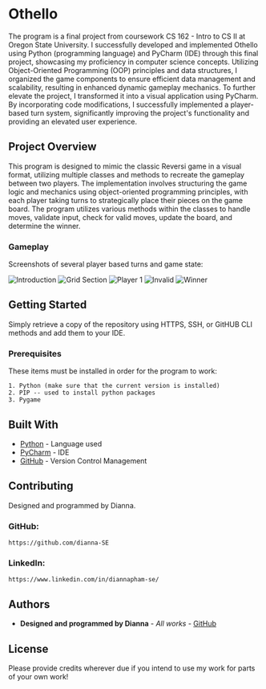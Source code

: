 # Othello

The program is a final project from coursework CS 162 - Intro to CS II at Oregon State University. I successfully developed and implemented Othello using Python (programming language) and PyCharm (IDE) through this final project, showcasing my proficiency in computer science concepts. Utilizing Object-Oriented Programming (OOP) principles and data structures, I organized the game components to ensure efficient data management and scalability, resulting in enhanced dynamic gameplay mechanics. To further elevate the project, I transformed it into a visual application using PyCharm. By incorporating code modifications, I successfully implemented a player-based turn system, significantly improving the project's functionality and providing an elevated user experience.

## Project Overview

This program is designed to mimic the classic Reversi game in a visual format, utilizing multiple classes and methods to recreate the gameplay between two players. The implementation involves structuring the game logic and mechanics using object-oriented programming principles, with each player taking turns to strategically place their pieces on the game board. The program utilizes various methods within the classes to handle moves, validate input, check for valid moves, update the board, and determine the winner. 

### Gameplay

Screenshots of several player based turns and game state:

![Introduction](images/1.intro.png)
![Grid Section](images/2.grid.png)
![Player 1](images/3.player1.png)
![Invalid](images/4.invalid.png)
![Winner](images/5.winner.png)

## Getting Started

Simply retrieve a copy of the repository using HTTPS, SSH, or GitHUB CLI methods and add them to your IDE. 

### Prerequisites

These items must be installed in order for the program to work:
```
1. Python (make sure that the current version is installed)
2. PIP -- used to install python packages
3. Pygame
```

## Built With

* [Python](https://www.python.org/) - Language used
* [PyCharm](https://www.jetbrains.com/pycharm/) - IDE
* [GitHub](https://github.com/) - Version Control Management


## Contributing

Designed and programmed by Dianna.

### GitHub:
```
https://github.com/dianna-SE
```

### LinkedIn:
```
https://www.linkedin.com/in/diannapham-se/
```

## Authors

* **Designed and programmed by Dianna** - *All works* - [GitHub](https://github.com/dianna-SE)

## License

Please provide credits wherever due if you intend to use my work for parts of your own work!